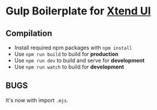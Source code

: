 # Gulp Boilerplate for [Xtend UI](https://github.com/xtendui/xtendui)

## Compilation

* Install required npm packages with `npm install`
* Use `npm run build` to build for **production**
* Use `npm run dev` to build and serve for **development**
* Use `npm run watch` to build for **development**

## BUGS

It's now with import `.mjs`.
